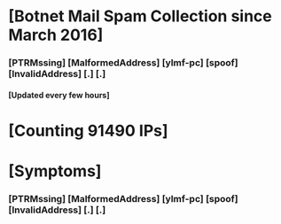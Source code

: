 # [Botnet Mail Spam Collection since March 2016]
### [PTRMssing] [MalformedAddress] [ylmf-pc] [spoof] [InvalidAddress] [.] [.]
#### [Updated every few hours]

# [Counting 91490 IPs]

# [Symptoms] 
###   [PTRMssing] [MalformedAddress] [ylmf-pc] [spoof] [InvalidAddress] [.] [.]
